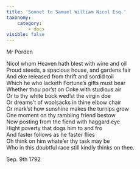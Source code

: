 ```yaml
---
title: 'Sonnet to Samuel William Nicol Esq.'
taxonomy:
    category:
        - docs
visible: false
---
```


<div class="author">Mr Porden</div>

Nicol whom Heaven hath blest with wine and oil  
Proud steeds, a spacious house, and gardens fair  
And eke released from thrift and sordid toil  
Which he who lacketh Fortune’s gifts must bear  
Whether thou por’st on Coke with studious air  
Or to thy white buck wed’st the virgin doe  
Or dreams’t of woolsacks in thine elbow chair  
Or mark’st how sunshine makes the turnips grow  
One moment on thy rambling friend bestow  
Now posting from the fiend with haggard eye  
Hight poverty that dogs him to and fro  
And faster follows as he faster flies  
Oh think on him whate’er thy task may be  
Who in this doubtful race still kindly thinks on thee.

Sep. 9th 1792